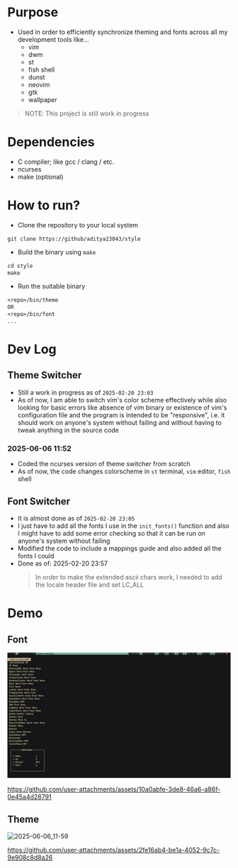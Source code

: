 # Purpose

- Used in order to efficiently synchronize theming and fonts across all my development tools like...
  - vim
  - dwm
  - st
  - fish shell
  - dunst
  - neovim
  - gtk
  - wallpaper

> NOTE: This project is still work in progress

# Dependencies

- C compiler; like gcc / clang / etc.
- ncurses
- make (optional)

# How to run?

- Clone the repository to your local system

```
git clone https://github/aditya23043/style
```

- Build the binary using `make`

```
cd style
make
```

- Run the suitable binary

```
<repo>/bin/theme
OR
<repo>/bin/font
...
```

# Dev Log

## Theme Switcher

- Still a work in progress as of `2025-02-20 23:03`
- As of now, I am able to switch vim's color scheme effectively while also looking for basic errors like absence of vim binary or existence of vim's configuration file and the program is intended to be "responsive", i.e. it should work on anyone's system without failing and without having to tweak anything in the source code

### 2025-06-06 11:52

- Coded the ncurses version of theme switcher from scratch
- As of now, the code changes colorscheme in `st` terminal, `vim` editor, `fish` shell

## Font Switcher

- It is almost done as of `2025-02-20 23:05`
- I just have to add all the fonts I use in the `init_fonts()` function and also I might have to add some error checking so that it can be run on anyone's system without failing
- Modified the code to include a mappings guide and also added all the fonts I could
- Done as of: 2025-02-20 23:57
  > In order to make the extended ascii chars work, I needed to add the locale header file and set LC_ALL

# Demo

## Font
<img src="./imgs/2025-02-21_11-43.png">

https://github.com/user-attachments/assets/10a0abfe-3de8-46a6-a86f-0e45a4d28791

## Theme
![2025-06-06_11-59](https://github.com/user-attachments/assets/92f05c5b-5ab7-447b-b175-ab03c6194598)


https://github.com/user-attachments/assets/2fe16ab4-be1a-4052-9c7c-9e908c8d8a26




